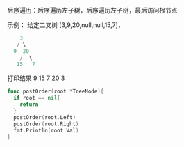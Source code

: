 后序遍历：后序遍历左子树，后序遍历左子树，最后访问根节点

示例：
给定二叉树 [3,9,20,null,null,15,7]，

```go
    3
   / \
  9  20
    /  \
   15   7
```
打印结果 9 15 7 20 3

```go
func postOrder(root *TreeNode){ 
  if root == nil{
    return 
  }
  postOrder(root.Left)
  postOrder(root.Right)
  fmt.Println(root.Val)
}
```